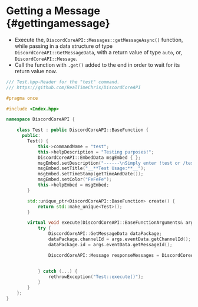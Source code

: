 Getting a Message {#gettingamessage}
============
- Execute the, `DiscordCoreAPI::Messages::getMessageAsync()` function, while passing in a data structure of type `DiscordCoreAPI::GetMessageData`, with a return value of type `auto`, or, `DiscordCoreAPI::Message`.
- Call the function with `.get()` added to the end in order to wait for its return value now.

```cpp
/// Test.hpp-Header for the "test" command.
/// https://github.com/RealTimeChris/DiscordCoreAPI

#pragma once

#include <Index.hpp>

namespace DiscordCoreAPI {

	class Test : public DiscordCoreAPI::BaseFunction {
	  public:
		Test() {
			this->commandName = "test";
			this->helpDescription = "Testing purposes!";
			DiscordCoreAPI::EmbedData msgEmbed { };
			msgEmbed.setDescription("------\nSimply enter !test or /test!\n------");
			msgEmbed.setTitle("__**Test Usage:**__");
			msgEmbed.setTimeStamp(getTimeAndDate());
			msgEmbed.setColor("FeFeFe");
			this->helpEmbed = msgEmbed;
		}

		std::unique_ptr<DiscordCoreAPI::BaseFunction> create() {
			return std::make_unique<Test>();
		}

		virtual void execute(DiscordCoreAPI::BaseFunctionArguments& args) {
			try {
				DiscordCoreAPI::GetMessageData dataPackage;
				dataPackage.channelId = args.eventData.getChannelId();
				dataPackage.id = args.eventData.getMessageId();

				DiscordCoreAPI::Message responseMessages = DiscordCoreAPI::Messages::getMessageAsync(dataPackage).get();


			} catch (...) {
				rethrowException("Test::execute()");
			}
		}
	};
}
```
